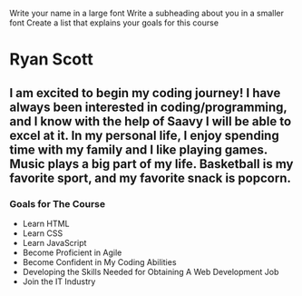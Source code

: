 Write your name in a large font
Write a subheading about you in a smaller font
Create a list that explains your goals for this course

# Ryan Scott

## I am excited to begin my coding journey! I have always been interested in coding/programming, and I know with the help of Saavy I will be able to excel at it. In my personal life, I enjoy spending time with my family and I like playing games. Music plays a big part of my life. Basketball is my favorite sport, and my favorite snack is popcorn.

### Goals for The Course
- Learn HTML
- Learn CSS
- Learn JavaScript
- Become Proficient in Agile
- Become Confident in My Coding Abilities
- Developing the Skills Needed for Obtaining A Web Development Job
- Join the IT Industry
